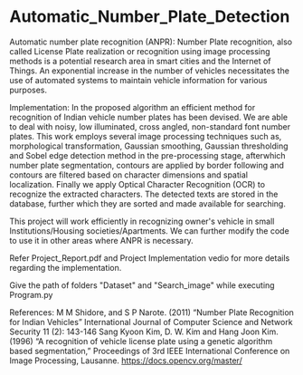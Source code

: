 # Automatic_Number_Plate_Detection
Automatic number plate recognition (ANPR):
Number Plate recognition, also called License Plate realization or recognition using image processing methods is a potential research area in smart cities and the Internet of Things. An exponential increase in the number of vehicles necessitates the use of automated systems to maintain vehicle information for various purposes.



Implementation:
In the proposed algorithm an efficient method for recognition of Indian vehicle number plates has been devised. We are able to deal with noisy, low illuminated, cross angled, non-standard font number plates. This work employs several image processing techniques such as, morphological transformation, Gaussian smoothing, Gaussian thresholding and Sobel edge detection method in the pre-processing stage, afterwhich number plate segmentation, contours are applied by border following and contours are filtered based on character dimensions and spatial localization. Finally we apply Optical Character Recognition (OCR) to recognize the extracted characters. The detected texts are stored in the database, further which they are sorted and made available for searching.

This project will work efficiently in recognizing owner's vehicle in small Institutions/Housing societies/Apartments. We can further modify the code to use it in other areas where ANPR is necessary.



Refer Project_Report.pdf and Project Implementation vedio for more details regarding the implementation.

Give the path of folders "Dataset" and "Search_image" while executing Program.py

References:
M M Shidore, and S P Narote. (2011) “Number Plate Recognition for Indian Vehicles” International Journal of Computer Science and Network Security 11 (2): 143-146
Sang Kyoon Kim, D. W. Kim and Hang Joon Kim. (1996) “A recognition of vehicle license plate using a genetic algorithm based segmentation,” Proceedings of 3rd IEEE International Conference on Image Processing, Lausanne.
https://docs.opencv.org/master/
